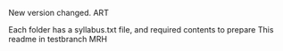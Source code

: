 New version changed. ART

Each folder has a syllabus.txt file, and required contents to prepare
This readme in testbranch MRH
